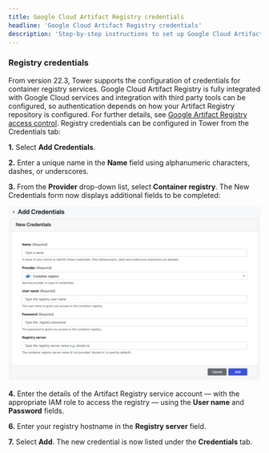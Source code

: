 ```yaml
---
title: Google Cloud Artifact Registry credentials
headline: 'Google Cloud Artifact Registry credentials'
description: 'Step-by-step instructions to set up Google Cloud Artifact Registry credentials in Nextflow Tower.'
---
```


### Registry credentials 

From version 22.3, Tower supports the configuration of credentials for container registry services. Google Cloud Artifact Registry is fully integrated with Google Cloud services and integration with third party tools can be configured, so authentication depends on how your Artifact Registry repository is configured. For further details, see [Google Artifact Registry access control](https://cloud.google.com/artifact-registry/docs/access-control). Registry credentials can be configured in Tower from the Credentials tab:

**1.** Select **Add Credentials**. 

**2.** Enter a unique name in the **Name** field using alphanumeric characters, dashes, or underscores. 

**3.** From the **Provider** drop-down list, select **Container registry**. The New Credentials form now displays additional fields to be completed: 

![](_images/container_registry_credentials_blank.png)

**4.** Enter the details of the Artifact Registry service account — with the appropriate IAM role to access the registry — using the **User name** and **Password** fields.

**6.** Enter your registry hostname in the **Registry server** field.

**7.** Select **Add**. The new credential is now listed under the **Credentials** tab.
